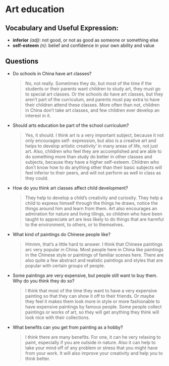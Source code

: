 # Art education
## Vocabulary and Useful Expression:
* **inferior** *(adj)*: not good, or not as good as someone or something else
* **self-esteem** *(n)*: belief and confidence in your own ability and value
## Questions
* Do schools in China have art classes? 
  > No, not really. Sometimes they do, but most of the time if the students or their parents want children to study art, they must go to special art classes. Or the schools do have art classes, but they aren’t part of the curriculum, and parents must pay extra to have their children attend these classes. More often than not, children in China don’t take art classes, and few children ever develop an interest in it.
* Should arts education be part of the school curriculum? 
  > Yes, it should. I think art is a very important subject, because it not only encourages self- expression, but also is a creative art and helps to develop artistic creativity’ in many areas of life, not just art. Also, children who feel they are accomplished and are able to do something more than study do better in other classes and subjects, because they have a higher self-esteem. Children who don’t know how to do anything other than their basic subjects will feel inferior to their peers, and will not perform as well in class as they could.
* How do you think art classes affect child development? 
  > They help to develop a child’s creativity and curiosity. They help a child to express himself through the things he draws, notice the things around him and learn from them. Art also encourages an admiration for nature and living tilings, so children who have been taught to appreciate art are less likely to do things that are harmful to the environment, to others, or to themselves.
* What kind of paintings do Chinese people like? 
  > Hmmm, that’s a little hard to answer. I think that Chinese paintings arc very popular in China. Most people here in China like paintings in the Chinese style or paintings of familiar scenes here. There are also quite a few abstract and realistic paintings and styles that are popular with certain groups of people.
* Some paintings are very expensive, but people still want to buy them. Why do you think they do so? 
  > I think that most of the time they want to have a very expensive painting so that they can show it off to their friends. Or maybe they feel it makes them look more in style or more fashionable to have expensive paintings by famous people. Some people collect paintings or works of art, so they will get anything they think will look nice with their collections.
* What benefits can you get from painting as a hobby? 
  > I think there are many benefits. For one, it can he very relaxing to paint, especially if you are outside in nature. Also it can help to take your mind off of any problem or stress that you might have from your work. It will also improve your creativity and help you to think better.
